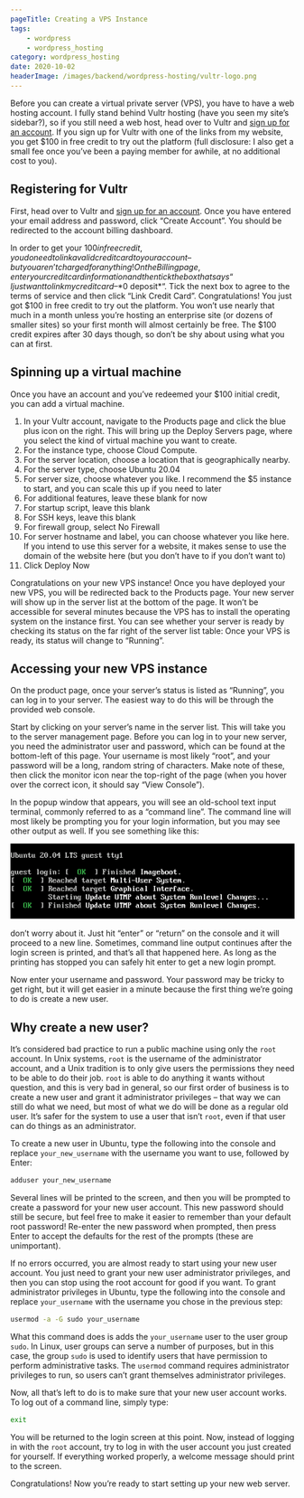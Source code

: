 ```yaml
---
pageTitle: Creating a VPS Instance
tags:
    - wordpress
    - wordpress_hosting
category: wordpress_hosting
date: 2020-10-02
headerImage: /images/backend/wordpress-hosting/vultr-logo.png
---
```


Before you can create a virtual private server (VPS), you have to have a web hosting account. I fully stand behind Vultr hosting (have you seen my site’s sidebar?), so if you still need a web host, head over to Vultr and [sign up for an account](https://www.vultr.com/?ref=8506759-6G). If you sign up for Vultr with one of the links from my website, you get $100 in free credit to try out the platform (full disclosure: I also get a small fee once you’ve been a paying member for awhile, at no additional cost to you).

## Registering for Vultr

First, head over to Vultr and [sign up for an account](https://www.vultr.com/?ref=8506759-6G). Once you have entered your email address and password, click “Create Account”. You should be redirected to the account billing dashboard.

In order to get your $100 in free credit, you do need to link a valid credit card to your account – but you aren’t charged for anything! On the Billing page, enter your credit card information and then tick the box that says “I just want to link my credit card – *$0 deposit*“. Tick the next box to agree to the terms of service and then click “Link Credit Card”. Congratulations! You just got $100 in free credit to try out the platform. You won’t use nearly that much in a month unless you’re hosting an enterprise site (or dozens of smaller sites) so your first month will almost certainly be free. The $100 credit expires after 30 days though, so don’t be shy about using what you can at first.

## Spinning up a virtual machine

Once you have an account and you’ve redeemed your $100 initial credit, you can add a virtual machine.

1. In your Vultr account, navigate to the Products page and click the blue plus icon on the right. This will bring up the Deploy Servers page, where you select the kind of virtual machine you want to create.
2. For the instance type, choose Cloud Compute.
3. For the server location, choose a location that is geographically nearby.
4. For the server type, choose Ubuntu 20.04
5. For server size, choose whatever you like. I recommend the $5 instance to start, and you can scale this up if you need to later
6. For additional features, leave these blank for now
7. For startup script, leave this blank
8. For SSH keys, leave this blank
9. For firewall group, select No Firewall
10. For server hostname and label, you can choose whatever you like here. If you intend to use this server for a website, it makes sense to use the domain of the website here (but you don’t have to if you don’t want to)
11. Click Deploy Now

Congratulations on your new VPS instance! Once you have deployed your new VPS, you will be redirected back to the Products page. Your new server will show up in the server list at the bottom of the page. It won’t be accessible for several minutes because the VPS has to install the operating system on the instance first. You can see whether your server is ready by checking its status on the far right of the server list table: Once your VPS is ready, its status will change to “Running”.

## Accessing your new VPS instance

On the product page, once your server’s status is listed as “Running”, you can log in to your server. The easiest way to do this will be through the provided web console.

Start by clicking on your server’s name in the server list. This will take you to the server management page. Before you can log in to your new server, you need the administrator user and password, which can be found at the bottom-left of this page. Your username is most likely “root”, and your password will be a long, random string of characters. Make note of these, then click the monitor icon near the top-right of the page (when you hover over the correct icon, it should say “View Console”).

In the popup window that appears, you will see an old-school text input terminal, commonly referred to as a “command line”. The command line will most likely be prompting you for your login information, but you may see other output as well. If you see something like this:

![Malformed Ubuntu login screen](/images/backend/wordpress-hosting/hosting-console-screen.png)

don’t worry about it. Just hit “enter” or “return” on the console and it will proceed to a new line. Sometimes, command line output continues after the login screen is printed, and that’s all that happened here. As long as the printing has stopped you can safely hit enter to get a new login prompt.

Now enter your username and password. Your password may be tricky to get right, but it will get easier in a minute because the first thing we’re going to do is create a new user.

## Why create a new user?

It’s considered bad practice to run a public machine using only the `root` account. In Unix systems, `root` is the username of the administrator account, and a Unix tradition is to only give users the permissions they need to be able to do their job. `root` is able to do anything it wants without question, and this is very bad in general, so our first order of business is to create a new user and grant it administrator privileges – that way we can still do what we need, but most of what we do will be done as a regular old user. It’s safer for the system to use a user that isn’t `root`, even if that user can do things as an administrator.

To create a new user in Ubuntu, type the following into the console and replace `your_new_username` with the username you want to use, followed by Enter:

```bash
adduser your_new_username
```

Several lines will be printed to the screen, and then you will be prompted to create a password for your new user account. This new password should still be secure, but feel free to make it easier to remember than your default root password! Re-enter the new password when prompted, then press Enter to accept the defaults for the rest of the prompts (these are unimportant).

If no errors occurred, you are almost ready to start using your new user account. You just need to grant your new user administrator privileges, and then you can stop using the root account for good if you want. To grant administrator privileges in Ubuntu, type the following into the console and replace `your_username` with the username you chose in the previous step:

```bash
usermod -a -G sudo your_username
```

What this command does is adds the `your_username` user to the user group `sudo`. In Linux, user groups can serve a number of purposes, but in this case, the group `sudo` is used to identify users that have permission to perform administrative tasks. The `usermod` command requires administrator privileges to run, so users can’t grant themselves administrator privileges.

Now, all that’s left to do is to make sure that your new user account works. To log out of a command line, simply type:

```bash
exit
```

You will be returned to the login screen at this point. Now, instead of logging in with the `root` account, try to log in with the user account you just created for yourself. If everything worked properly, a welcome message should print to the screen.

Congratulations! Now you’re ready to start setting up your new web server.
